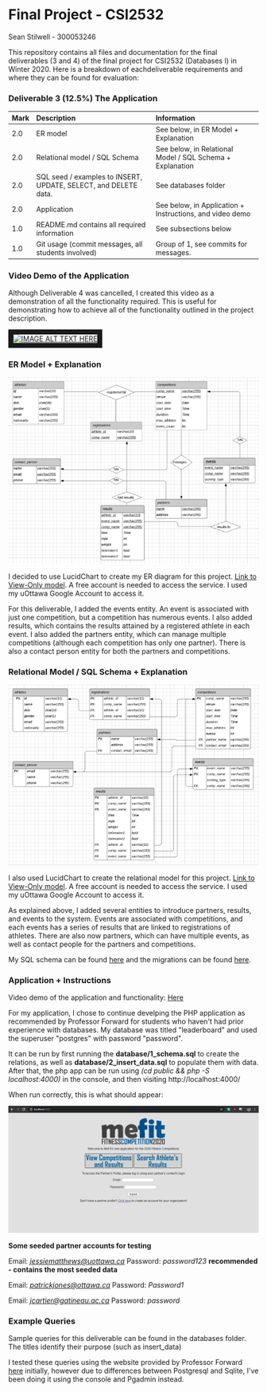 # Final Project - CSI2532

Sean Stilwell - 300053246

This repository contains all files and documentation for the final deliverables (3 and 4) of the final project for CSI2532 (Databases I) in Winter 2020. Here is a breakdown of eachdeliverable requirements and where they can be found for evaluation:

### Deliverable 3 (12.5%) The Application

| Mark        | Description                                                         | Information                                               |
| :---        | :---                                                                | :---                                                      |
| 2.0         | ER model                                                            | See below, in ER Model + Explanation                      |
| 2.0         | Relational model / SQL Schema                                       | See below, in Relational Model / SQL Schema + Explanation |
| 2.0         | SQL seed / examples to INSERT, UPDATE, SELECT, and DELETE data.     | See databases folder                                      |
| 2.0         | Application                                                         | See below, in Application + Instructions, and video demo  |
| 1.0         | README.md contains all required information                         | See subsections below                                     |
| 1.0         | Git usage (commit messages, all students involved)                  | Group of 1, see commits for messages.                     |

### Video Demo of the Application

Although Deliverable 4 was cancelled, I created this video as a demonstration of all the functionality required. This is useful for demonstrating how to achieve all of the functionality outlined in the project description.

<a href="https://youtu.be/QqUx5usQNmk" target="_blank"><img src="http://img.youtube.com/vi/QqUx5usQNmk/0.jpg" alt="IMAGE ALT TEXT HERE" width="720" height="540" border="10"/></a>

### ER Model + Explanation

![ER Diagram](/images/ERDiagramDeliverable3.PNG)

I decided to use LucidChart to create my ER diagram for this project. [Link to View-Only model](https://www.lucidchart.com/invitations/accept/a52b42f4-656f-4581-8ae8-5447351d720f). A free account is needed to access the service. I used my uOttawa Google Account to access it.

For this deliverable, I added the events entity. An event is associated with just one competition, but a competition has numerous events. I also added results, which contains the results attained by a registered athlete in each event. I also added the partners entity, which can manage multiple competitions (although each competition has only one partner). There is also a contact person entity for both the partners and competitions.

### Relational Model / SQL Schema + Explanation

![Relational Model](/images/RelationalModelDeliverable3.PNG)

I also used LucidChart to create the relational model for this project. [Link to View-Only model](https://www.lucidchart.com/invitations/accept/a52b42f4-656f-4581-8ae8-5447351d720f). A free account is needed to access the service. I used my uOttawa Google Account to access it.

As explained above, I added several entities to introduce partners, results, and events to the system. Events are associated with competitions, and each events has a series of results that are linked to registrations of athletes. There are also now partners, which can have multiple events, as well as contact people for the partners and competitions.

My SQL schema can be found [here](https://github.com/professor-forward/projet-sean_stilwell_csi2532/blob/master/database/1_schema.sql) and the migrations can be found [here](https://github.com/professor-forward/projet-sean_stilwell_csi2532/tree/master/database/migrations).

### Application + Instructions

Video demo of the application and functionality: <a href="https://youtu.be/QqUx5usQNmk" target="_blank">Here</a>

For my application, I chose to continue develping the PHP application as recommended by Professor Forward for students who haven't had prior experience with databases. My database was titled "leaderboard" and used the superuser "postgres" with password "password". 

It can be run by first running the **database/1_schema.sql** to create the relations, as well as **database/2_insert_data.sql** to populate them with data. After that, the php app can be run using *(cd public && php -S localhost:4000)* in the console, and then visiting http://localhost:4000/

When run correctly, this is what should appear:

![Application](images/Application.PNG)

**Some seeded partner accounts for testing**

Email: *jessiematthews@uottawa.ca* Password: *password123* **recommended - contains the most seeded data**

Email: *patrickjones@ottawa.ca* Password: *Password1*

Email: *jcartier@gatineau.qc.ca* Password: *password*

### Example Queries

Sample queries for this deliverable can be found in the databases folder. The titles identify their purpose (such as insert_data)

I tested these queries using the website provided by Professor Forward [here](https://db-book.com/db7/university-lab-dir/sqljs.html) initially, however due to differences between Postgresql and Sqlite, I've been doing it using the console and Pgadmin instead.